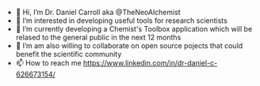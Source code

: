 - 👋 Hi, I’m Dr. Daniel Carroll aka @TheNeoAlchemist
- 👀 I’m interested in developing useful tools for research scientists 
- 🌱 I’m currently developing a Chemist's Toolbox application which will be relased to the general public in the next 12 months
- 💞️ I’m am also willing to collaborate on open source pojects that could benefit the scientific community  
- 📫 How to reach me https://www.linkedin.com/in/dr-daniel-c-626673154/

